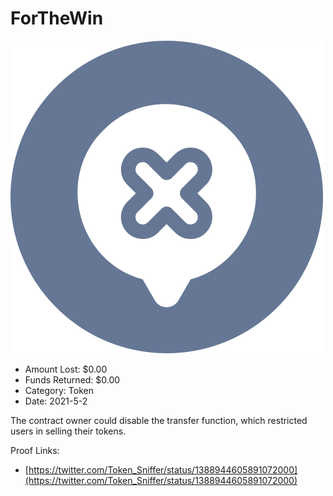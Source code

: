 # ForTheWin
![ForTheWin](/rektimages/ForTheWin.png)
- Amount Lost: $0.00
- Funds Returned: $0.00
- Category: Token
- Date: 2021-5-2

The contract owner could disable the transfer function, which restricted users in selling their tokens.


Proof Links:
- [https://twitter.com/Token_Sniffer/status/1388944605891072000](https://twitter.com/Token_Sniffer/status/1388944605891072000)


